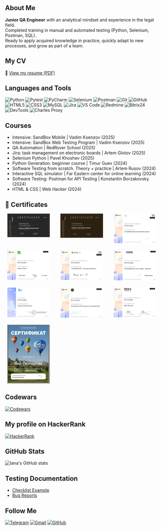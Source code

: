 
## About Me

**Junior QA Engineer** with an analytical mindset and experience in the legal field.  
Completed training in manual and automated testing (Python, Selenium, Postman, SQL).  
Ready to apply acquired knowledge in practice, quickly adapt to new processes, and grow as part of a team.

## My CV
📌 [View my resume (PDF)](https://drive.google.com/file/d/1-Yq26CUifoXJgVUBwqXP4C_aloIF8ZlS/view?usp=sharing)

## Languages and Tools
![Python](https://img.shields.io/badge/Python-3776AB?style=social&logo=python)
![Pytest](https://img.shields.io/badge/Pytest-0A9EDC?style=social&logo=pytest)
![PyCharm](https://img.shields.io/badge/PyCharm-000000?style=social&logo=pycharm)
![Selenium](https://img.shields.io/badge/Selenium-43B02A?style=social&logo=selenium)
![Postman](https://img.shields.io/badge/Postman-FF6C37?style=social&logo=postman)
![Git](https://img.shields.io/badge/Git-F05032?style=social&logo=git)
![GitHub](https://img.shields.io/badge/GitHub-181717?style=social&logo=github)
![HTML5](https://img.shields.io/badge/HTML5-E34F26?style=social&logo=html5)
![CSS3](https://img.shields.io/badge/CSS3-1572B6?style=social&logo=css3)
![MySQL](https://img.shields.io/badge/MySQL-4479A1?style=social&logo=mysql)
![Jira](https://img.shields.io/badge/Jira-0052CC?style=social&logo=jira)
![VS Code](https://img.shields.io/badge/VSCode-007ACC?style=social&logo=visualstudiocode)
![Redmine](https://img.shields.io/badge/Redmine-B32024?style=social&logo=redmine)
![Bitrix24](https://img.shields.io/badge/Bitrix24-0085CA?style=social&logo=bitrix24)
![DevTools](https://img.shields.io/badge/Chrome%20DevTools-4285F4?style=social&logo=google-chrome)
![Charles Proxy](https://img.shields.io/badge/Charles%20Proxy-008080?style=social&logo=https://drive.google.com/file/d/1SEIUAvZ_I6HZPL7bP74rDTt0A1GZyIfT/view?usp=sharing)

## Courses
- Intensive: SandBox Mobile | Vadim Ksenzov (2025)
- Intensive: SandBox Web Testing Program | Vadim Ksenzov (2025)
- QA Automation | RedRover School (2025)
- Jira: task management on electronic boards | Artem Glotov (2025)
- Selenium Python |  Pavel Khoshev (2025)
- Python Generation: beginner course | Timur Guev (2024)
- Software Testing from scratch. Theory + practice | Artem Rusov (2024)
- Interactive SQL simulator | Far Eastern center for online learning (2024)
- Software Testing: Postman for API Testing | Konstantin Borzakovsky (2024)
- HTML & CSS | Web Hacker (2024)

<h2>🏅 Certificates</h2>

<div style="display: grid; 
            grid-template-columns: repeat(auto-fit, minmax(140px, 1fr)); 
            gap: 20px; 
            max-width: 1200px; 
            margin: auto; 
            justify-items: center;">
  <a href="https://github.com/i-skogoreva/i-skogoreva/blob/main/assets/Intensive%20Mobile%20Testing%20program.png?raw=true" target="_blank">
    <img src="https://github.com/i-skogoreva/i-skogoreva/raw/main/assets/Intensive_Mobile_Testing_program_thumb.png" alt="Intensive" width="140">
  </a>

  <a href="https://github.com/i-skogoreva/i-skogoreva/blob/main/assets/Intensive%20Web%20Testing%20program.png?raw=true" target="_blank">
    <img src="https://github.com/i-skogoreva/i-skogoreva/raw/main/assets/Intensive_thumb.png" alt="Intensive" width="140">
  </a>

  <a href="https://github.com/i-skogoreva/i-skogoreva/blob/main/assets/Jira.pdf?raw=true" target="_blank">
    <img src="https://github.com/i-skogoreva/i-skogoreva/raw/main/assets/Jira_thumb.png" alt="Jira" width="140">
  </a>

  <a href="https://github.com/i-skogoreva/i-skogoreva/blob/main/assets/Selenium.pdf?raw=true" target="_blank">
    <img src="https://github.com/i-skogoreva/i-skogoreva/raw/main/assets/Selenium_thumb.png" alt="Selenium" width="140">
  </a>

  <a href="https://github.com/i-skogoreva/i-skogoreva/blob/main/assets/Python.pdf?raw=true" target="_blank">
    <img src="https://github.com/i-skogoreva/i-skogoreva/raw/main/assets/Python_thumb.png" alt="Python" width="140">
  </a>

  <a href="https://github.com/i-skogoreva/i-skogoreva/blob/main/assets/QA.pdf?raw=true" target="_blank">
    <img src="https://github.com/i-skogoreva/i-skogoreva/raw/main/assets/QA_thumb.png" alt="QA" width="140">
  </a>
  
  <a href="https://github.com/i-skogoreva/i-skogoreva/blob/main/assets/SQL.pdf?raw=true" target="_blank">
    <img src="https://github.com/i-skogoreva/i-skogoreva/raw/main/assets/SQL_thumb.png" alt="SQL" width="140">
  </a>

  <a href="https://github.com/i-skogoreva/i-skogoreva/blob/main/assets/TestingAPI.pdf?raw=true" target="_blank">
   <img src="https://github.com/i-skogoreva/i-skogoreva/raw/main/assets/TestingAPI_thumb.png" alt="API" width="140">
  </a>

  <a href="https://github.com/i-skogoreva/i-skogoreva/blob/main/assets/HTML.pdf?raw=true" target="_blank">
   <img src="https://github.com/i-skogoreva/i-skogoreva/raw/main/assets/HTML_thumb.png" alt="HTML" width="140">
  </a>

  <a href="https://github.com/i-skogoreva/i-skogoreva/blob/main/assets/Surf_2025.pdf?raw=true" target="_blank">
    <img src="https://github.com/i-skogoreva/i-skogoreva/raw/main/assets/Surf_2025_thumb.png" alt="Intensive" width="140">
  </a>
  
</div>

## Codewars
[![Codewars](https://www.codewars.com/users/IanaSkogoreva/badges/small)](https://www.codewars.com/users/IanaSkogoreva)

## My profile on HackerRank

[![HackerRank](https://img.shields.io/badge/HackerRank-Profile-2EC866?logo=HackerRank&logoColor=white)](https://www.hackerrank.com/profile/iana_skogoreva)

## GitHub Stats
![Iana's GitHub stats](https://github-readme-stats.vercel.app/api?username=i-skogoreva&show_icons=true&theme=tokyonight)


## Testing Documentation
- [Checklist Example](https://docs.google.com/spreadsheets/d/1-AKBOmSRo4E0C-s_332DfaeDXeJFNBcl/edit?usp=share_link&ouid=111079407921790350247&rtpof=true&sd=true)
- [Bug Reports](https://docs.google.com/spreadsheets/d/1ZiWk9bmsLC13tCcgclOGsOpei6wEwMeD/edit?usp=share_link&ouid=111079407921790350247&rtpof=true&sd=true)


## Follow Me
[![Telegram](https://img.shields.io/badge/Telegram-2CA5E0?style=for-the-badge&logo=telegram&logoColor=white)](https://t.me/i_skogoreva)
[![Gmail](https://img.shields.io/badge/Gmail-D14836?style=for-the-badge&logo=gmail&logoColor=white)](mailto:iana.skogoreva@gmail.com)
[![GitHub](https://img.shields.io/badge/GitHub-100000?style=for-the-badge&logo=github&logoColor=white)](https://github.com/i-skogoreva)
